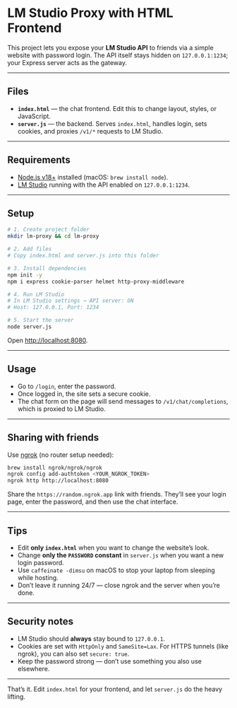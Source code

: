 # LM Studio Proxy with HTML Frontend

This project lets you expose your **LM Studio API** to friends via a simple website with password login. The API itself stays hidden on `127.0.0.1:1234`; your Express server acts as the gateway.

---

## Files

* **`index.html`** — the chat frontend. Edit this to change layout, styles, or JavaScript.
* **`server.js`** — the backend. Serves `index.html`, handles login, sets cookies, and proxies `/v1/*` requests to LM Studio.

---

## Requirements

* [Node.js v18+](https://nodejs.org/) installed (macOS: `brew install node`).
* [LM Studio](https://lmstudio.ai/) running with the API enabled on `127.0.0.1:1234`.

---

## Setup

```bash
# 1. Create project folder
mkdir lm-proxy && cd lm-proxy

# 2. Add files
# Copy index.html and server.js into this folder

# 3. Install dependencies
npm init -y
npm i express cookie-parser helmet http-proxy-middleware

# 4. Run LM Studio
# In LM Studio settings → API server: ON
# Host: 127.0.0.1, Port: 1234

# 5. Start the server
node server.js
```

Open [http://localhost:8080](http://localhost:8080).

---

## Usage

* Go to `/login`, enter the password.
* Once logged in, the site sets a secure cookie.
* The chat form on the page will send messages to `/v1/chat/completions`, which is proxied to LM Studio.

---

## Sharing with friends

Use [ngrok](https://ngrok.com/) (no router setup needed):

```bash
brew install ngrok/ngrok/ngrok
ngrok config add-authtoken <YOUR_NGROK_TOKEN>
ngrok http http://localhost:8080
```

Share the `https://random.ngrok.app` link with friends. They’ll see your login page, enter the password, and then use the chat interface.

---

## Tips

* Edit **only `index.html`** when you want to change the website’s look.
* Change **only the `PASSWORD` constant** in `server.js` when you want a new login password.
* Use `caffeinate -dimsu` on macOS to stop your laptop from sleeping while hosting.
* Don’t leave it running 24/7 — close ngrok and the server when you’re done.

---

## Security notes

* LM Studio should **always** stay bound to `127.0.0.1`.
* Cookies are set with `HttpOnly` and `SameSite=Lax`. For HTTPS tunnels (like ngrok), you can also set `secure: true`.
* Keep the password strong — don’t use something you also use elsewhere.

---

That’s it. Edit `index.html` for your frontend, and let `server.js` do the heavy lifting.
